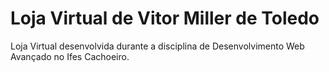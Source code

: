 # Loja Virtual de Vitor Miller de Toledo

Loja Virtual desenvolvida durante a disciplina de Desenvolvimento Web Avançado no Ifes Cachoeiro.